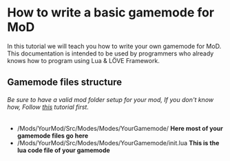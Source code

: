 # How to write a basic gamemode for MoD
In this tutorial we will teach you how to write your own gamemode for MoD. This documentation is intended to be used by programmers who already knows how to program using Lua & LÖVE Framework.

## Gamemode files structure
###### Be sure to have a valid mod folder setup for your mod, If you don't know how, Follow [this](/Tutorials/CreatingASRCMod.md) tutorial first.
* /Mods/YourMod/Src/Modes/Modes/YourGamemode/ **Here most of your gamemode files go here**
* /Mods/YourMod/Src/Modes/Modes/YourGamemode/init.lua **This is the lua code file of your gamemode**
